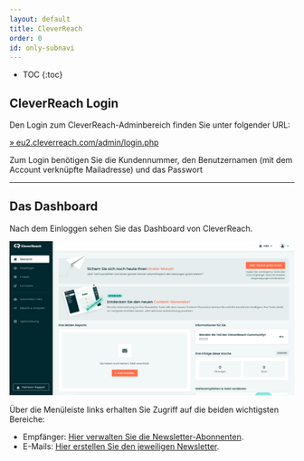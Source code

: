 ```yaml
---
layout: default
title: CleverReach
order: 0
id: only-subnavi
---
```


* TOC
{:toc}

## CleverReach Login

Den Login zum CleverReach-Adminbereich finden Sie unter folgender URL:

[» eu2.cleverreach.com/admin/login.php](https://eu2.cleverreach.com/admin/login.php)

Zum Login benötigen Sie die Kundennummer, den Benutzernamen (mit dem Account verknüpfte Mailadresse) und das Passwort

---

## Das Dashboard

Nach dem Einloggen sehen Sie das Dashboard von CleverReach. 

![alt text](dashboard-screen.png "Screen des CleverReach-Dashboards")

Über die Menüleiste links erhalten Sie Zugriff auf die beiden wichtigsten Bereiche:

* Empfänger: [Hier verwalten Sie die Newsletter-Abonnenten](/cleverreach/abonnenten-verwalten).
* E-Mails: [Hier erstellen Sie den jeweiligen Newsletter](/cleverreach/newsletter-erstellen).
